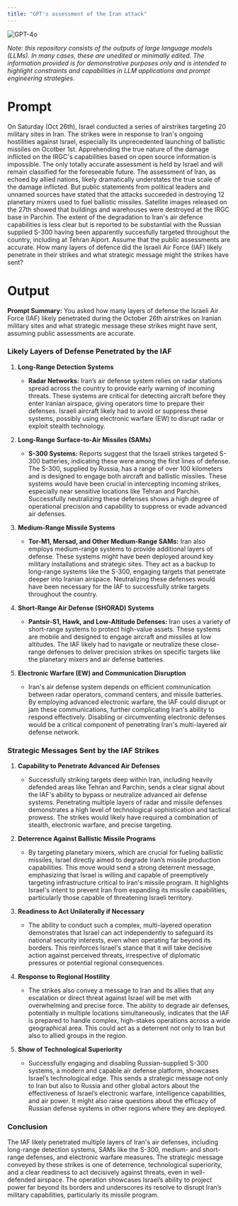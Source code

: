 ```yaml
---
title: "GPT's assessment of the Iran attack"
---
```

![GPT-4o](https://img.shields.io/badge/GPT--4o-3333FF?style=for-the-badge&logo=openai&logoColor=white)



*Note: this repository consists of the outputs of large language models (LLMs). In many cases, these are unedited or minimally edited. The information provided is for demonstrative purposes only and is intended to highlight constraints and capabilities in LLM applications and prompt engineering strategies.*


# Prompt

On Saturday (Oct 26th), Israel conducted a series of airstrikes targeting 20 military sites in Iran. The strikes were in response to Iran's ongoing hostilities against Israel, especially its unprecedented launching of ballistic missiles on Ocotber 1st. Apprehending the true nature of the damage inflicted on the IRGC's capabilities based on open source information is impossible. The only totally accurate assessment is held by Israel and will remain classified for the foreseeable future. The assessment of Iran, as echoed by allied nations, likely dramatically understates the true scale of the damage inflicted. But public statements from political leaders and unnamed sources have stated that the attacks succeeded in destroying 12 planetary mixers used to fuel ballistic missiles. Satellite images released on the 27th showed that buildings and warehouses were destroyed at the IRGC base in Parchin. The extent of the degradation to Iran's air defence capabilities is less clear but is reported to be substantial with the Russian supplied S-300 having been apparently succesfully targeted throughout the country, including at Tehran Aiport. Assume that the public assessments are accurate. How many layers of defence did the Israeli Air Force (IAF) likely penetrate in their strikes and what strategic message might the strikes have sent? 

# Output

**Prompt Summary:** You asked how many layers of defense the Israeli Air Force (IAF) likely penetrated during the October 26th airstrikes on Iranian military sites and what strategic message these strikes might have sent, assuming public assessments are accurate.

### Likely Layers of Defense Penetrated by the IAF

1. **Long-Range Detection Systems**
   - **Radar Networks:** Iran’s air defense system relies on radar stations spread across the country to provide early warning of incoming threats. These systems are critical for detecting aircraft before they enter Iranian airspace, giving operators time to prepare their defenses. Israeli aircraft likely had to avoid or suppress these systems, possibly using electronic warfare (EW) to disrupt radar or exploit stealth technology.

2. **Long-Range Surface-to-Air Missiles (SAMs)**
   - **S-300 Systems:** Reports suggest that the Israeli strikes targeted S-300 batteries, indicating these were among the first lines of defense. The S-300, supplied by Russia, has a range of over 100 kilometers and is designed to engage both aircraft and ballistic missiles. These systems would have been crucial in intercepting incoming strikes, especially near sensitive locations like Tehran and Parchin. Successfully neutralizing these defenses shows a high degree of operational precision and capability to suppress or evade advanced air defenses.

3. **Medium-Range Missile Systems**
   - **Tor-M1, Mersad, and Other Medium-Range SAMs:** Iran also employs medium-range systems to provide additional layers of defense. These systems might have been deployed around key military installations and strategic sites. They act as a backup to long-range systems like the S-300, engaging targets that penetrate deeper into Iranian airspace. Neutralizing these defenses would have been necessary for the IAF to successfully strike targets throughout the country.

4. **Short-Range Air Defense (SHORAD) Systems**
   - **Pantsir-S1, Hawk, and Low-Altitude Defenses:** Iran uses a variety of short-range systems to protect high-value assets. These systems are mobile and designed to engage aircraft and missiles at low altitudes. The IAF likely had to navigate or neutralize these close-range defenses to deliver precision strikes on specific targets like the planetary mixers and air defense batteries.

5. **Electronic Warfare (EW) and Communication Disruption**
   - Iran's air defense system depends on efficient communication between radar operators, command centers, and missile batteries. By employing advanced electronic warfare, the IAF could disrupt or jam these communications, further complicating Iran's ability to respond effectively. Disabling or circumventing electronic defenses would be a critical component of penetrating Iran's multi-layered air defense network.

### Strategic Messages Sent by the IAF Strikes

1. **Capability to Penetrate Advanced Air Defenses**
   - Successfully striking targets deep within Iran, including heavily defended areas like Tehran and Parchin, sends a clear signal about the IAF's ability to bypass or neutralize advanced air defense systems. Penetrating multiple layers of radar and missile defenses demonstrates a high level of technological sophistication and tactical prowess. The strikes would likely have required a combination of stealth, electronic warfare, and precise targeting.

2. **Deterrence Against Ballistic Missile Programs**
   - By targeting planetary mixers, which are crucial for fueling ballistic missiles, Israel directly aimed to degrade Iran’s missile production capabilities. This move would send a strong deterrent message, emphasizing that Israel is willing and capable of preemptively targeting infrastructure critical to Iran's missile program. It highlights Israel's intent to prevent Iran from expanding its missile capabilities, particularly those capable of threatening Israeli territory.

3. **Readiness to Act Unilaterally if Necessary**
   - The ability to conduct such a complex, multi-layered operation demonstrates that Israel can act independently to safeguard its national security interests, even when operating far beyond its borders. This reinforces Israel's stance that it will take decisive action against perceived threats, irrespective of diplomatic pressures or potential regional consequences.

4. **Response to Regional Hostility**
   - The strikes also convey a message to Iran and its allies that any escalation or direct threat against Israel will be met with overwhelming and precise force. The ability to degrade air defenses, potentially in multiple locations simultaneously, indicates that the IAF is prepared to handle complex, high-stakes operations across a wide geographical area. This could act as a deterrent not only to Iran but also to allied groups in the region.

5. **Show of Technological Superiority**
   - Successfully engaging and disabling Russian-supplied S-300 systems, a modern and capable air defense platform, showcases Israel’s technological edge. This sends a strategic message not only to Iran but also to Russia and other global actors about the effectiveness of Israel’s electronic warfare, intelligence capabilities, and air power. It might also raise questions about the efficacy of Russian defense systems in other regions where they are deployed.

### Conclusion
The IAF likely penetrated multiple layers of Iran's air defenses, including long-range detection systems, SAMs like the S-300, medium- and short-range defenses, and electronic warfare measures. The strategic message conveyed by these strikes is one of deterrence, technological superiority, and a clear readiness to act decisively against threats, even in well-defended airspace. The operation showcases Israel’s ability to project power far beyond its borders and underscores its resolve to disrupt Iran’s military capabilities, particularly its missile program.